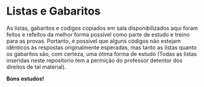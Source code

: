 # Listas e Gabaritos

As listas, gabaritos e codigos copiados em sala disponibilizados aqui foram feitos e refeitos da melhor forma possível como parte de estudo e treino para as provas. Portanto, é possível que alguns códigos não estejam idênticos às respostas originalmente esperadas, mas tanto as listas quanto os gabaritos são, com certeza, uma ótima forma de estudo (Todas as listas inseridas neste repositorio tem a permição do professor detentor dos direitos de tal material).

**Bons estudos!**

